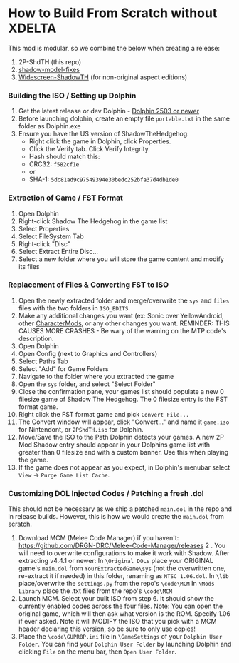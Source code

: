 # How to Build From Scratch without XDELTA
This mod is modular, so we combine the below when creating a release:
1. 2P-ShdTH (this repo)
2. [shadow-model-fixes](https://github.com/ShadowTheHedgehogHacking/shadow-model-fixes)
3. [Widescreen-ShadowTH](https://github.com/ShadowTheHedgehogHacking/Widescreen-ShadowTH) (for non-original aspect editions)

### Building the ISO / Setting up Dolphin
1. Get the latest release or dev Dolphin - [Dolphin 2503 or newer](https://dolphin-emu.org/download/)
2. Before launching dolphin, create an empty file
   `portable.txt` in the same folder as Dolphin.exe
3. Ensure you have the US version of ShadowTheHedgehog:
	* Right click the game in Dolphin, click Properties.
	* Click the Verify tab. Click Verify Integrity.
	* Hash should match this: 
	* CRC32: `f582cf1e`
	* or
	* SHA-1: `5dc81ad9c97549394e30bedc252bfa37d4db1de0`
   
### Extraction of Game / FST Format
1. Open Dolphin
2. Right-click Shadow The Hedgehog in the game list
3. Select Properties
4. Select FileSystem Tab
5. Right-click "Disc"
6. Select Extract Entire Disc...
7. Select a new folder where you will store the game content and modify its files

### Replacement of Files & Converting FST to ISO
1. Open the newly extracted folder and merge/overwrite the `sys` and `files` files with the two folders in `ISO_EDITS`.
2. Make any additional changes you want (ex: Sonic over YellowAndroid, other [CharacterMods](https://github.com/ShadowTheHedgehogHacking/CharacterMods), or any other changes you want. REMINDER: THIS CAUSES MORE CRASHES - Be wary of the warning on the MTP code's description.
3. Open Dolphin
4. Open Config (next to Graphics and Controllers)
5. Select Paths Tab
6. Select "Add" for Game Folders
7. Navigate to the folder where you extracted the game
8. Open the `sys` folder, and select "Select Folder"
9. Close the confirmation pane, your games list should populate a new 0 filesize game of Shadow The Hedgehog. The 0 filesize entry is the FST format game.
10. Right click the FST format game and pick `Convert File...`
11. The Convert window will appear, click "Convert..." and name it `game.iso` for Nintendont, or `2PShdTH.iso` for Dolphin.
12. Move/Save the ISO to the Path Dolphin detects your games. A new 2P Mod Shadow entry should appear in your Dolphins game list with greater than 0 filesize and with a custom banner. Use this when playing the game. 
13. If the game does not appear as you expect, in Dolphin's menubar select `View` -> `Purge Game List Cache`.

### Customizing DOL Injected Codes / Patching a fresh .dol
This should not be necessary as we ship a patched `main.dol` in the repo and in release builds. However, this is how we would create the `main.dol` from scratch.
1. Download MCM (Melee Code Manager) if you haven't: https://github.com/DRGN-DRC/Melee-Code-Manager/releases
2   . You will need to overwrite configurations to make it work with Shadow. After extracting v4.4.1 or newer:
In `\Original DOLs` place your ORIGINAL game's `main.dol` from `YourExtractedGame\sys` (not the overwritten one, re-extract it if needed) in this folder, renaming as `NTSC 1.06.dol`.
In `\lib` place/overwrite the `settings.py` from the repo's `\code\MCM`
In `\Mods Library` place the .txt files from the repo's `\code\MCM`
9. Launch MCM. Select your built ISO from step 6. It should show the currently enabled codes across the four files.
Note: You can open the original game, which will then ask what version is the ROM. Specify 1.06 if ever asked. Note it will MODIFY the ISO that you pick with a MCM header declaring this version, so be sure to only use copies!
10. Place the `\code\GUPR8P.ini` file in `\GameSettings` of your `Dolphin User Folder`. You can find your `Dolphin User Folder` by launching Dolphin and clicking `File` on the menu bar, then `Open User Folder`.